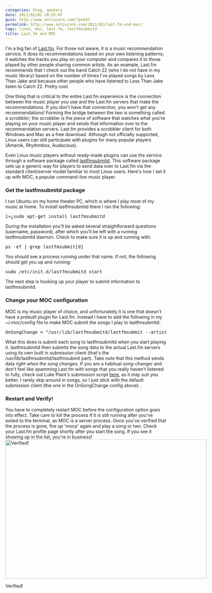 ```yaml
---
categories: blog, geekery
date: 2011/02/02 20:55:07
guid: http://www.antzucaro.com/?p=643
permalink: http://www.antzucaro.com/2011/02/last-fm-and-moc/
tags: linux, moc, last.fm, lastfmsubmitd
title: Last.fm and MOC
---
```

I'm a big fan of <a href="http://www.last.fm">Last.fm</a>. For those not aware, it is a music recommendation service. It does its recommendations based on your own listening patterns; it watches the tracks you play on your computer and compares it to those played by other people sharing common artists. As an example, Last.fm recommends that I check out the band Catch 22 (who I do not have in my music library) based on the number of times I've played songs by Less Than Jake and because other people who have listened to Less Than Jake listen to Catch 22. Pretty cool.

One thing that is critical to the entire Last.fm experience is the connection between the music player you use and the Last.fm servers that make the recommendations. If you don't have that connection, you won't get any recommendations! Forming the bridge between the two is something called a <em>scrobbler; </em>the scrobbler is the piece of software that watches what you're playing on your music player and sends that information over to the recommendation servers. Last.fm provides a scrobbler client for both Windows and Mac as a free download. Although not officially supported, Linux users can still participate with plugins for many popular players (Amarok, Rhythmbox, Audacious).

Even Linux music players without ready-made plugins can use the service through a software package called <a href="http://www.red-bean.com/decklin/lastfmsubmitd/">lastfmsubmitd</a>. This software package sets up a generic way for players to send data over to Last.fm via the standard client/server model familiar to most Linux users. Here's how I set it up with MOC, a popular command-line music player.
<h3>Get the lastfmsubmitd package</h3>
I run Ubuntu on my home theater PC, which is where I play most of my music at home. To install lastfmsubmitd there I ran the following:

<pre class="brush:bash;">ï»¿sudo apt-get install lastfmsubmitd</pre>

During the installation you'll be asked several straightforward questions (username, password), after which you'll be left with a running lastfmsubmitd daemon. Check to make sure it is up and running with:

<pre class="brush:bash;">ps -ef | grep lastfmsubmit[d]</pre>

You should see a process running under that name. If not, the following should get you up and running:

<pre class="brush:bash;">sudo /etc/init.d/lastfmsubmitd start</pre>

The next step is hooking up your player to submit information to lastfmsubmitd.
<h3>Change your MOC configuration</h3>
MOC is my music player of choice, and unfortunately it is one that doesn't have a prebuilt plugin for Last.fm. Instead I have to add the following in my ~/.moc/config file to make MOC submit the songs I play to lastfmsubmitd:

<pre class="brush:bash;">OnSongChange = &quot;/usr/lib/lastfmsubmitd/lastfmsubmit --artist %a --title %t --length %d --album %r&quot;</pre>

What this does is submit each song to lastfmsubmitd when you start playing it. lastfmsubmitd then submits the song data to the actual Last.fm servers using its own built in submission client (that's the /usr/lib/lastfmsubmitd/lastfmsubmit part). Take note that this method sends data <em>right when the song changes</em>. If you are a habitual song-changer and don't feel like spamming Last.fm with songs that you really haven't listened to fully, check out Luke Plant's submission script <a href="http://lukeplant.me.uk/blog/posts/moc-and-last-fm/">here</a>, as it may suit you better. I rarely skip around in songs, so I just stick with the default submission client (the one in the OnSongChange config above) .
<h3>Restart and Verify!</h3>
You have to completely restart MOC before the configuration option goes into effect. Take care to kill the process if it is still running after you've exited to the terminal, as MOC is a server process. Once you've verified that the process is gone, fire up 'mocp' again and play a song or two. Check your Last.fm profile page shortly after you start the song. If you see it showing up in the list, you're in business!

<div class="wp-caption aligncenter" style="width: 630px"><a href="http://media.antzucaro.com/uploads/2011/02/verified.png"><img class="size-full wp-image-650" title="Verified!" src="http://media.antzucaro.com/uploads/2011/02/verified.png" alt="Verified!" width="630" height="435" /></a><p class="wp-caption-text">Verified!</p></div>